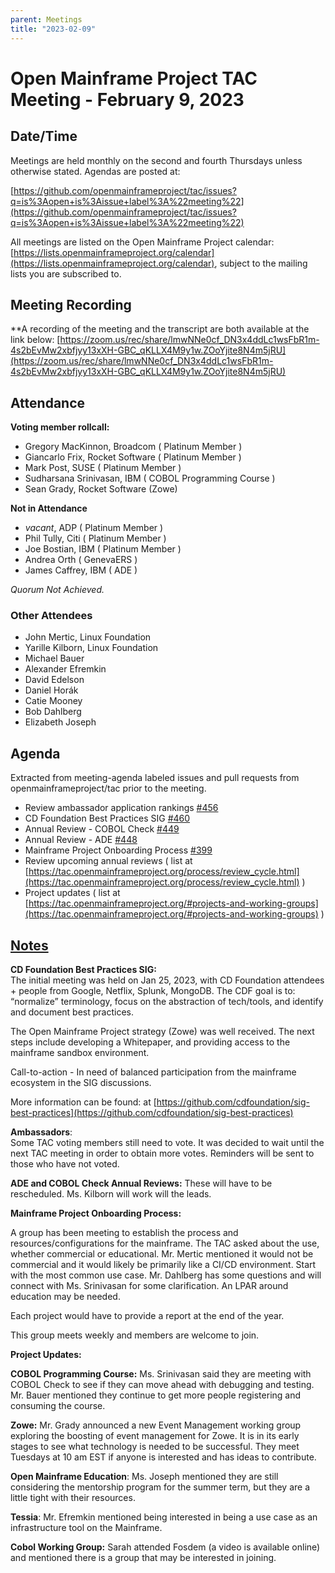 ```yaml
---
parent: Meetings
title: "2023-02-09"
---
```


# **Open Mainframe Project TAC Meeting - February 9, 2023**


## Date/Time 
Meetings are held monthly on the second and fourth Thursdays unless otherwise stated. Agendas are posted at:  
 
[https://github.com/openmainframeproject/tac/issues?q=is%3Aopen+is%3Aissue+label%3A%22meeting%22](https://github.com/openmainframeproject/tac/issues?q=is%3Aopen+is%3Aissue+label%3A%22meeting%22)

All meetings are listed on the Open Mainframe Project calendar: [https://lists.openmainframeproject.org/calendar](https://lists.openmainframeproject.org/calendar), subject to the mailing lists you are subscribed to.


## Meeting Recording 
**A recording of the meeting and the transcript are both available at the link below: 
[https://zoom.us/rec/share/lmwNNe0cf_DN3x4ddLc1wsFbR1m-4s2bEvMw2xbfjyy13xXH-GBC_qKLLX4M9y1w.ZOoYjite8N4m5jRU](https://zoom.us/rec/share/lmwNNe0cf_DN3x4ddLc1wsFbR1m-4s2bEvMw2xbfjyy13xXH-GBC_qKLLX4M9y1w.ZOoYjite8N4m5jRU)


## **Attendance**

**Voting member rollcall:**



* Gregory MacKinnon, Broadcom ( Platinum Member )
* Giancarlo Frix, Rocket Software ( Platinum Member )
*  Mark Post, SUSE ( Platinum Member )
* Sudharsana Srinivasan, IBM ( COBOL Programming Course )
* Sean Grady, Rocket Software (Zowe)

  
**Not in Attendance**



*  _vacant_, ADP ( Platinum Member )
*  Phil Tully, Citi ( Platinum Member )
*  Joe Bostian, IBM ( Platinum Member )
*  Andrea Orth ( GenevaERS )
*  James Caffrey, IBM ( ADE )

_Quorum Not Achieved._


### **Other Attendees**



* John Mertic, Linux Foundation
* Yarille Kilborn, Linux Foundation
* Michael Bauer
* Alexander Efremkin
* David Edelson
* Daniel Horák
* Catie Mooney
* Bob Dahlberg
* Elizabeth Joseph


## **Agenda** 
Extracted from meeting-agenda labeled issues and pull requests from openmainframeproject/tac prior to the meeting.



* Review ambassador application rankings [#456](https://github.com/openmainframeproject/tac/issues/456)
* CD Foundation Best Practices SIG [#460](https://github.com/openmainframeproject/tac/issues/460)
* Annual Review - COBOL Check [#449](https://github.com/openmainframeproject/tac/issues/449)
* Annual Review - ADE [#448](https://github.com/openmainframeproject/tac/issues/448)
* Mainframe Project Onboarding Process [#399](https://github.com/openmainframeproject/tac/issues/399)
* Review upcoming annual reviews ( list at [https://tac.openmainframeproject.org/process/review_cycle.html](https://tac.openmainframeproject.org/process/review_cycle.html) )
* Project updates ( list at [https://tac.openmainframeproject.org/#projects-and-working-groups](https://tac.openmainframeproject.org/#projects-and-working-groups) )


## **<span style="text-decoration:underline;">Notes</span>**


**CD Foundation Best Practices SIG:**  
The initial meeting was held on Jan 25, 2023, with CD Foundation attendees + people from Google, Netflix, Splunk, MongoDB. The CDF goal is to: “normalize” terminology, focus on the abstraction of tech/tools, and identify and document best practices.

The Open Mainframe Project strategy (Zowe) was well received. The next steps include developing a Whitepaper, and providing access to the mainframe sandbox environment.

Call-to-action - In need of balanced participation from the mainframe ecosystem in the SIG discussions.

More information can be found: at [https://github.com/cdfoundation/sig-best-practices](https://github.com/cdfoundation/sig-best-practices)

**Ambassadors**:  
Some TAC voting members still need to vote. It was decided to wait until the next TAC meeting in order to obtain more votes. Reminders will be sent to those who have not voted.

**ADE and COBOL Check Annual Reviews:**
These will have to be rescheduled. Ms. Kilborn will work will the leads. 


**Mainframe Project Onboarding Process:**

A group has been meeting to establish the process and resources/configurations for the mainframe. The TAC asked about the use, whether commercial or educational. Mr. Mertic mentioned it would not be commercial and it would likely be primarily like a CI/CD environment. Start with the most common use case. Mr. Dahlberg has some questions and will connect with Ms. Srinivasan for some clarification. An LPAR around education may be needed. 
 
Each project would have to provide a report at the end of the year.

This group meets weekly and members are welcome to join. 
 


**Project Updates:**

**COBOL Programming Course:** Ms. Srinivasan said they are meeting with COBOL Check to see if they can move ahead with debugging and testing. Mr. Bauer mentioned they continue to get more people registering and consuming the course.

**Zowe:**
Mr. Grady announced a new Event Management working group exploring the boosting of event management for Zowe. It is in its early stages to see what technology is needed to be successful. They meet Tuesdays at 10 am EST if anyone is interested and has ideas to contribute. 
 
**Open Mainframe Education**: Ms. Joseph mentioned they are still considering the mentorship program for the summer term, but they are a little tight with their resources.

 
**Tessia**: Mr. Efremkin mentioned being interested in being a use case as an infrastructure tool on the Mainframe.

**Cobol Working Group:** Sarah attended Fosdem (a video is available online) and mentioned there is a group that may be interested in joining.
